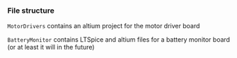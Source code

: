 ### File structure

`MotorDrivers` contains an altium project for the motor driver board

`BatteryMonitor` contains LTSpice and altium files for a battery monitor board (or at least it will in the future)